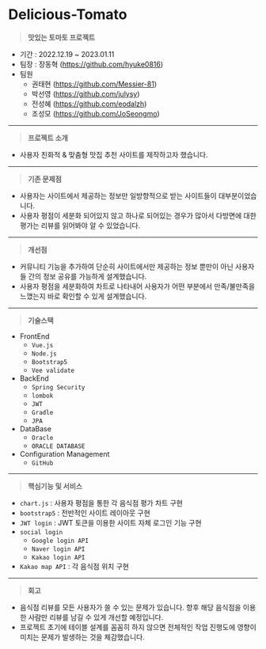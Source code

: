 # Delicious-Tomato

> **맛있는 토마토 프로젝트**
- 기간 : 2022.12.19 ~ 2023.01.11
- 팀장 : 장동혁 (https://github.com/hyuke0816)
- 팀원 
  - 권태현 (https://github.com/Messier-81)
  - 박선영 (https://github.com/julysy)
  - 전성혜 (https://github.com/eodalzh)
  - 조성모 (https://github.com/JoSeongmo)
---
> **프로젝트 소개**
> 
- 사용자 친화적 & 맞춤형 맛집 추천 사이트를 제작하고자 했습니다.
---
> **기존 문제점**
> 
- 사용자는 사이트에서 제공하는 정보만 일방향적으로 받는 사이트들이 대부분이었습니다.
- 사용자 평점이 세분화 되어있지 않고 하나로 되어있는 경우가 많아서 다방면에 대한 평가는 리뷰를 읽어봐야 알 수 있었습니다.
---

> **개선점**
> 
- 커뮤니티 기능을 추가하여 단순히 사이트에서만 제공하는 정보 뿐만이 아닌 사용자들 간의 정보 공유를 가능하게 설계했습니다.
- 사용자 평점을 세분화하여 차트로 나타내어 사용자가 어떤 부분에서 만족/불만족을 느꼈는지 바로 확인할 수 있게 설계했습니다.
---

> **기술스택**

- FrontEnd
    - `Vue.js`
    - `Node.js`
    - `Bootstrap5`
    - `Vee validate`
- BackEnd
    - `Spring Security`
    - `lombok`
    - `JWT`
    - `Gradle`
    - `JPA`
- DataBase
    - `Oracle`
    - `ORACLE DATABASE`
- Configuration Management
    - `GitHub`
---

> **핵심기능 및 서비스** 

- `chart.js` : 사용자 평점을 통한 각 음식점 평가 차트 구현
- `bootstrap5` : 전반적인 사이트 레이아웃 구현
- `JWT login` : JWT 토큰을 이용한 사이트 자체 로그인 기능 구현
- `social login`
    - `Google login API`
    - `Naver login API`
    - `Kakao login API`
- `Kakao map API` : 각 음식점 위치 구현

---
> **회고**
> 
- 음식점 리뷰를 모든 사용자가 쓸 수 있는 문제가 있습니다. 향후 해당 음식점을 이용한 사람만 리뷰를 남길 수 있게 개선할 예정입니다.
- 프로젝트 초기에 테이블 설계를 꼼꼼히 하지 않으면 전체적인 작업 진행도에 영향이 미치는 문제가 발생하는 것을 체감했습니다.
